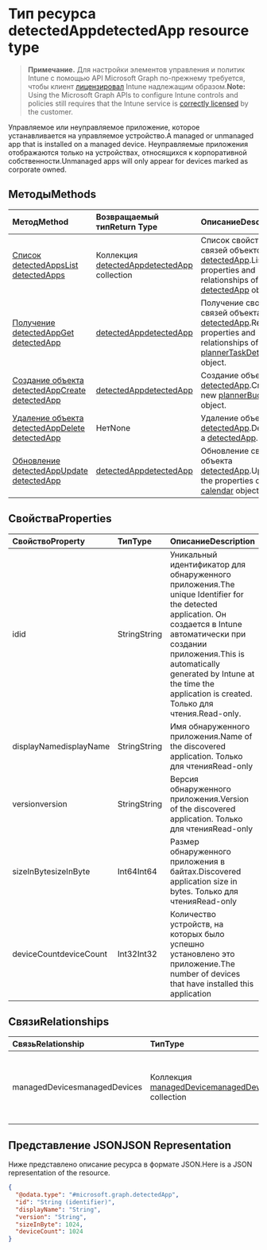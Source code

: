 # <a name="detectedapp-resource-type"></a><span data-ttu-id="d959e-101">Тип ресурса detectedApp</span><span class="sxs-lookup"><span data-stu-id="d959e-101">detectedApp resource type</span></span>

> <span data-ttu-id="d959e-102">**Примечание.** Для настройки элементов управления и политик Intune с помощью API Microsoft Graph по-прежнему требуется, чтобы клиент [лицензировал](https://go.microsoft.com/fwlink/?linkid=839381) Intune надлежащим образом.</span><span class="sxs-lookup"><span data-stu-id="d959e-102">**Note:** Using the Microsoft Graph APIs to configure Intune controls and policies still requires that the Intune service is [correctly licensed](https://go.microsoft.com/fwlink/?linkid=839381) by the customer.</span></span>

<span data-ttu-id="d959e-103">Управляемое или неуправляемое приложение, которое устанавливается на управляемое устройство.</span><span class="sxs-lookup"><span data-stu-id="d959e-103">A managed or unmanaged app that is installed on a managed device.</span></span> <span data-ttu-id="d959e-104">Неуправляемые приложения отображаются только на устройствах, относящихся к корпоративной собственности.</span><span class="sxs-lookup"><span data-stu-id="d959e-104">Unmanaged apps will only appear for devices marked as corporate owned.</span></span>
## <a name="methods"></a><span data-ttu-id="d959e-105">Методы</span><span class="sxs-lookup"><span data-stu-id="d959e-105">Methods</span></span>
|<span data-ttu-id="d959e-106">Метод</span><span class="sxs-lookup"><span data-stu-id="d959e-106">Method</span></span>|<span data-ttu-id="d959e-107">Возвращаемый тип</span><span class="sxs-lookup"><span data-stu-id="d959e-107">Return Type</span></span>|<span data-ttu-id="d959e-108">Описание</span><span class="sxs-lookup"><span data-stu-id="d959e-108">Description</span></span>|
|:---|:---|:---|
|[<span data-ttu-id="d959e-109">Список detectedApps</span><span class="sxs-lookup"><span data-stu-id="d959e-109">List detectedApps</span></span>](../api/intune_devices_detectedapp_list.md)|<span data-ttu-id="d959e-110">Коллекция [detectedApp](../resources/intune_devices_detectedapp.md)</span><span class="sxs-lookup"><span data-stu-id="d959e-110">[detectedApp](../resources/intune_devices_detectedapp.md) collection</span></span>|<span data-ttu-id="d959e-111">Список свойств и связей объектов [detectedApp](../resources/intune_devices_detectedapp.md).</span><span class="sxs-lookup"><span data-stu-id="d959e-111">List properties and relationships of the [detectedApp](../resources/intune_devices_detectedapp.md) objects.</span></span>|
|[<span data-ttu-id="d959e-112">Получение detectedApp</span><span class="sxs-lookup"><span data-stu-id="d959e-112">Get detectedApp</span></span>](../api/intune_devices_detectedapp_get.md)|[<span data-ttu-id="d959e-113">detectedApp</span><span class="sxs-lookup"><span data-stu-id="d959e-113">detectedApp</span></span>](../resources/intune_devices_detectedapp.md)|<span data-ttu-id="d959e-114">Получение свойств и связей объекта [detectedApp](../resources/intune_devices_detectedapp.md).</span><span class="sxs-lookup"><span data-stu-id="d959e-114">Read properties and relationships of [plannerTaskDetails](../resources/intune_devices_detectedapp.md) object.</span></span>|
|[<span data-ttu-id="d959e-115">Создание объекта detectedApp</span><span class="sxs-lookup"><span data-stu-id="d959e-115">Create detectedApp</span></span>](../api/intune_devices_detectedapp_create.md)|[<span data-ttu-id="d959e-116">detectedApp</span><span class="sxs-lookup"><span data-stu-id="d959e-116">detectedApp</span></span>](../resources/intune_devices_detectedapp.md)|<span data-ttu-id="d959e-117">Создание объекта [detectedApp](../resources/intune_devices_detectedapp.md).</span><span class="sxs-lookup"><span data-stu-id="d959e-117">Create a new [plannerBucket](../resources/intune_devices_detectedapp.md) object.</span></span>|
|[<span data-ttu-id="d959e-118">Удаление объекта detectedApp</span><span class="sxs-lookup"><span data-stu-id="d959e-118">Delete detectedApp</span></span>](../api/intune_devices_detectedapp_delete.md)|<span data-ttu-id="d959e-119">Нет</span><span class="sxs-lookup"><span data-stu-id="d959e-119">None</span></span>|<span data-ttu-id="d959e-120">Удаление объекта [detectedApp](../resources/intune_devices_detectedapp.md).</span><span class="sxs-lookup"><span data-stu-id="d959e-120">Deletes a [detectedApp](../resources/intune_devices_detectedapp.md).</span></span>|
|[<span data-ttu-id="d959e-121">Обновление detectedApp</span><span class="sxs-lookup"><span data-stu-id="d959e-121">Update detectedApp</span></span>](../api/intune_devices_detectedapp_update.md)|[<span data-ttu-id="d959e-122">detectedApp</span><span class="sxs-lookup"><span data-stu-id="d959e-122">detectedApp</span></span>](../resources/intune_devices_detectedapp.md)|<span data-ttu-id="d959e-123">Обновление свойств объекта [detectedApp](../resources/intune_devices_detectedapp.md).</span><span class="sxs-lookup"><span data-stu-id="d959e-123">Update the properties of a [calendar](../resources/intune_devices_detectedapp.md) object.</span></span>|

## <a name="properties"></a><span data-ttu-id="d959e-124">Свойства</span><span class="sxs-lookup"><span data-stu-id="d959e-124">Properties</span></span>
|<span data-ttu-id="d959e-125">Свойство</span><span class="sxs-lookup"><span data-stu-id="d959e-125">Property</span></span>|<span data-ttu-id="d959e-126">Тип</span><span class="sxs-lookup"><span data-stu-id="d959e-126">Type</span></span>|<span data-ttu-id="d959e-127">Описание</span><span class="sxs-lookup"><span data-stu-id="d959e-127">Description</span></span>|
|:---|:---|:---|
|<span data-ttu-id="d959e-128">id</span><span class="sxs-lookup"><span data-stu-id="d959e-128">id</span></span>|<span data-ttu-id="d959e-129">String</span><span class="sxs-lookup"><span data-stu-id="d959e-129">String</span></span>|<span data-ttu-id="d959e-130">Уникальный идентификатор для обнаруженного приложения.</span><span class="sxs-lookup"><span data-stu-id="d959e-130">The unique Identifier for the detected application.</span></span> <span data-ttu-id="d959e-131">Он создается в Intune автоматически при создании приложения.</span><span class="sxs-lookup"><span data-stu-id="d959e-131">This is automatically generated by Intune at the time the application is created.</span></span> <span data-ttu-id="d959e-132">Только для чтения.</span><span class="sxs-lookup"><span data-stu-id="d959e-132">Read-only.</span></span>|
|<span data-ttu-id="d959e-133">displayName</span><span class="sxs-lookup"><span data-stu-id="d959e-133">displayName</span></span>|<span data-ttu-id="d959e-134">String</span><span class="sxs-lookup"><span data-stu-id="d959e-134">String</span></span>|<span data-ttu-id="d959e-135">Имя обнаруженного приложения.</span><span class="sxs-lookup"><span data-stu-id="d959e-135">Name of the discovered application.</span></span> <span data-ttu-id="d959e-136">Только для чтения</span><span class="sxs-lookup"><span data-stu-id="d959e-136">Read-only</span></span>|
|<span data-ttu-id="d959e-137">version</span><span class="sxs-lookup"><span data-stu-id="d959e-137">version</span></span>|<span data-ttu-id="d959e-138">String</span><span class="sxs-lookup"><span data-stu-id="d959e-138">String</span></span>|<span data-ttu-id="d959e-139">Версия обнаруженного приложения.</span><span class="sxs-lookup"><span data-stu-id="d959e-139">Version of the discovered application.</span></span> <span data-ttu-id="d959e-140">Только для чтения</span><span class="sxs-lookup"><span data-stu-id="d959e-140">Read-only</span></span>|
|<span data-ttu-id="d959e-141">sizeInByte</span><span class="sxs-lookup"><span data-stu-id="d959e-141">sizeInByte</span></span>|<span data-ttu-id="d959e-142">Int64</span><span class="sxs-lookup"><span data-stu-id="d959e-142">Int64</span></span>|<span data-ttu-id="d959e-143">Размер обнаруженного приложения в байтах.</span><span class="sxs-lookup"><span data-stu-id="d959e-143">Discovered application size in bytes.</span></span> <span data-ttu-id="d959e-144">Только для чтения</span><span class="sxs-lookup"><span data-stu-id="d959e-144">Read-only</span></span>|
|<span data-ttu-id="d959e-145">deviceCount</span><span class="sxs-lookup"><span data-stu-id="d959e-145">deviceCount</span></span>|<span data-ttu-id="d959e-146">Int32</span><span class="sxs-lookup"><span data-stu-id="d959e-146">Int32</span></span>|<span data-ttu-id="d959e-147">Количество устройств, на которых было успешно установлено это приложение.</span><span class="sxs-lookup"><span data-stu-id="d959e-147">The number of devices that have installed this application</span></span>|

## <a name="relationships"></a><span data-ttu-id="d959e-148">Связи</span><span class="sxs-lookup"><span data-stu-id="d959e-148">Relationships</span></span>
|<span data-ttu-id="d959e-149">Связь</span><span class="sxs-lookup"><span data-stu-id="d959e-149">Relationship</span></span>|<span data-ttu-id="d959e-150">Тип</span><span class="sxs-lookup"><span data-stu-id="d959e-150">Type</span></span>|<span data-ttu-id="d959e-151">Описание</span><span class="sxs-lookup"><span data-stu-id="d959e-151">Description</span></span>|
|:---|:---|:---|
|<span data-ttu-id="d959e-152">managedDevices</span><span class="sxs-lookup"><span data-stu-id="d959e-152">managedDevices</span></span>|<span data-ttu-id="d959e-153">Коллекция [managedDevice](../resources/intune_devices_manageddevice.md)</span><span class="sxs-lookup"><span data-stu-id="d959e-153">[managedDevice](../resources/intune_devices_manageddevice.md) collection</span></span>|<span data-ttu-id="d959e-154">Устройства, на которых установлено обнаруженное приложение</span><span class="sxs-lookup"><span data-stu-id="d959e-154">The devices that have the discovered application installed</span></span>|

## <a name="json-representation"></a><span data-ttu-id="d959e-155">Представление JSON</span><span class="sxs-lookup"><span data-stu-id="d959e-155">JSON Representation</span></span>
<span data-ttu-id="d959e-156">Ниже представлено описание ресурса в формате JSON.</span><span class="sxs-lookup"><span data-stu-id="d959e-156">Here is a JSON representation of the resource.</span></span>
<!-- {
  "blockType": "resource",
  "keyProperty": "id",
  "@odata.type": "microsoft.graph.detectedApp"
}
-->
``` json
{
  "@odata.type": "#microsoft.graph.detectedApp",
  "id": "String (identifier)",
  "displayName": "String",
  "version": "String",
  "sizeInByte": 1024,
  "deviceCount": 1024
}
```



